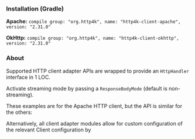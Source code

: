 ### Installation (Gradle)
**Apache:** ```compile group: "org.http4k", name: "http4k-client-apache", version: "2.31.0"```

**OkHttp:** ```compile group: "org.http4k", name: "http4k-client-okhttp", version: "2.31.0"```

### About
Supported HTTP client adapter APIs are wrapped to provide an `HttpHandler` interface in 1 LOC.

Activate streaming mode by passing a `ResponseBodyMode` (default is non-streaming).

These examples are for the Apache HTTP client, but the API is similar for the others:

<script src="https://gist-it.appspot.com/https://github.com/http4k/http4k/blob/master/src/docs/guide/modules/clients/example.kt"></script>

Alternatively, all client adapter modules allow for custom configuration of the relevant Client configuration by
